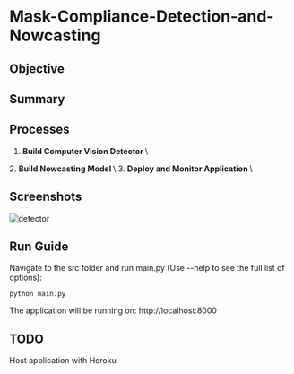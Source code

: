# Mask-Compliance-Detection-and-Nowcasting


## Objective
<todo>

## Summary
<todo>

## Processes
1. <b>Build Computer Vision Detector </b>\
<todo>
2. <b> Build Nowcasting Model </b>\
<todo>
3. <b>Deploy and Monitor Application </b>\
<todo>

## Screenshots
![detector](./screenshots/detector.png)

## Run Guide
Navigate to the src folder and run main.py (Use --help to see the full list of options): 
```
python main.py
```
The application will be running on: http://localhost:8000

## TODO
Host application with Heroku
